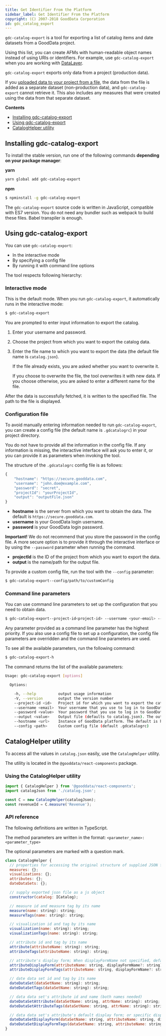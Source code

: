 ```yaml
---
title: Get Identifier From the Platform
sidebar_label: Get Identifier From the Platform
copyright: (C) 2007-2018 GoodData Corporation
id: gdc_catalog_export
---
```


`gdc-catalog-export` is a tool for exporting a list of catalog items and date datasets from a GoodData project.

Using this list, you can create AFMs with human-readable object names instead of using URIs or identifiers. For example, use `gdc-catalog-export` when you are working with [DataLayer](data_layer.md).

`gdc-catalog-export` exports only data from a project \(production data\). 

If you [uploaded data to your project from a file](https://help.gooddata.com/display/doc/Add+Data+from+a+File+to+a+Project), the data from the file is added as a separate dataset \(non-production data\), and `gdc-catalog-export` cannot retrieve it. This also includes any measures that were created using the data from that separate dataset.

**Contents**
* [Installing gdc-catalog-export](#installing-gdc-catalog-export)
* [Using gdc-catalog-export](#using-gdc-catalog-export)
* [CatalogHelper utility](#cataloghelper-utility)

## Installing gdc-catalog-export

To install the stable version, run one of the following commands **depending on your package manager**:

**yarn**

```bash
yarn global add gdc-catalog-export
```
**npm**

```bash
$ npminstall -g gdc-catalog-export
```

The `gdc-catalog-export` source code is written in JavaScript, compatible with ES7 version. You do not need any bundler such as webpack to build these files. Babel transpiler is enough.

## Using gdc-catalog-export

You can use `gdc-catalog-export`:

* In the interactive mode
* By specifying a config file
* By running it with command line options

The tool respects following hierarchy:

### Interactive mode

This is the default mode. When you run `gdc-catalog-export`, it automatically runs in the interactive mode:

```bash
$ gdc-catalog-export
```

You are prompted to enter input information to export the catalog.

1. Enter your username and password.
2. Choose the project from which you want to export the catalog data.
3. Enter the file name to which you want to export the data \(the default file name is `catalog.json`\).

   If the file already exists, you are asked whether you want to overwrite it.

   If you choose to overwrite the file, the tool overwrites it with new data. If you choose otherwise, you are asked to enter a different name for the file.

After the data is successfully fetched, it is written to the specified file. The path to the file is displayed.

### Configuration file

To avoid manually entering information needed to run `gdc-catalog-export`, you can create a config file \(the default name is `.gdcatalogrc`\) in your project directory.

You do not have to provide all the information in the config file. If any information is missing, the interactive interface will ask you to enter it, or you can provide it as parameters when invoking the tool.

The structure of the `.gdcatalogrc` config file is as follows:

```javascript
{
    "hostname": "https://secure.gooddata.com",
    "username": "john.doe@example.com",
    "password": "secret",
    "projectId": "yourProjectId",
    "output": "outputFile.json"
}
```

* **hostname** is the server from which you want to obtain the data. The default is `https://secure.gooddata.com`.
* **username** is your GoodData login username.
* **password** is your GoodData login password.

**Important!**  We do not recommend that you store the password in the config file. A more secure option is to provide it through the interactive interface or by using the `--password` parameter when running the command.

* **projectId** is the ID of the project from which you want to export the data.
* **output** is the name/path for the output file.

To provide a custom config file, run the tool with the `--config` parameter:

```bash
$ gdc-catalog-export--config/path/to/customConfig
```

### Command line parameters

You can use command line parameters to set up the configuration that you need to obtain data.

```bash
$ gdc-catalog-export--project-id<project-id> --username <your-email> --password <your-password> --output <file-name-path> --hostname<host-url> --config </path/to/customConfig>
```

Any parameter provided as a command line parameter has the highest priority. If you also use a config file to set up a configuration, the config file parameters are overridden and the command line parameters are used.

To see all the available parameters, run the following command:

```bash
$ gdc-catalog-export-h
```

The command returns the list of the available parameters:

```bash
Usage: gdc-catalog-export [options]

  Options:

    -h, --help          output usage information
    -V, --version       output the version number
    --project-id <id>   Project id for which you want to export the catalog.
    --username <email>  Your username that you use to log in to GoodData platform.
    --password <value>  Your password that you use to log in to GoodData platform.
    --output <value>    Output file (defaults to catalog.json). The output file will be created in current working directory
    --hostname <url>    Instance of GoodData platform. The default is https://secure.gooddata.com
    --config <path>     Custom config file (default .gdcatalogrc)
```

## CatalogHelper utility

To access all the values in `catalog.json` easily, use the `CatalogHelper` utility.

The utility is located in the `@gooddata/react-components` package.

### Using the CatalogHelper utility

```javascript
import { CatalogHelper } from '@gooddata/react-components';
import catalogJson from './catalog.json';

const C = new CatalogHelper(catalogJson);
const revenueId = C.measure('Revenue');
```

### API reference

The following definitions are written in TypeScript.

The method parameters are written in the format: `<parameter_name>: <parameter_type>`

The optional parameters are marked with a question mark.

```javascript
class CatalogHelper {
  // properties for accessing the original structure of supplied JSON file
  measures: {};
  visualizations: {};
  attributes: {};
  dateDataSets: {};

  // supply exported json file as a js object
  constructor(catalog: ICatalog);

  // measure id and measure tag by its name
  measure(name: string): string;
  measureTags(name: string): string;

  // visualization id and tag by its name
  visualization(name: string): string;
  visualizationTags(name: string): string;

  // attribute id and tag by its name
  attribute(attributeName: string): string;
  attributeTags(attributeName: string): string;

  // attribute's display form; When displayFormName not specified, default display form returned
  attributeDisplayForm(attributeName: string, displayFormName?: string): string;
  attributeDisplayFormTags(attributeName: string, displayFormName?: string): string;

  // date data set id and tag by its name
  dateDataSet(dataSetName: string): string;
  dateDataSetTags(dataSetName: string): string;

  // data data set's attribute id and name (both names needed)
  dateDataSetAttribute(dataSetName: string, attrName: string): string;
  dateDataSetAttributeTags(dataSetName: string, attrName: string): string;

  // data data set's attribute's default display form; or specific display form when displayFormName is set
  dateDataSetDisplayForm(dataSetName: string, attributeName: string, displayFormName?: string): string;
  dateDataSetDisplayFormTags(dataSetName: string, attributeName: string, displayFormName?: string): string;
}
```
